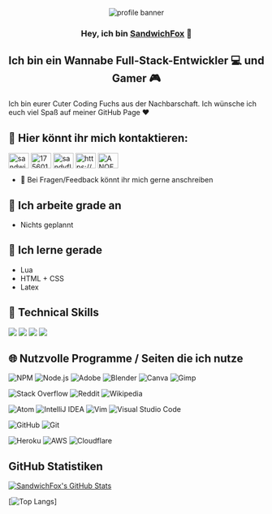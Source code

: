 <p align="center">
<img src="https://user-images.githubusercontent.com/61992162/144202287-3c1d025c-3786-487b-b60f-609ed61cde6d.png" alt="profile banner">
</p>

<h3 align="center">

Hey, ich bin [SandwichFox](https://sandwichfox.me/) 👋

</h3>
<h2 align="center">

Ich bin ein Wannabe Full-Stack-Entwickler 💻 und Gamer 🎮

</h2> 

Ich bin eurer Cuter Coding Fuchs aus der Nachbarschaft. Ich wünsche ich euch viel Spaß auf meiner GitHub Page ❤️


## 🤝 Hier könnt ihr mich kontaktieren:

<p align="left">
<a href="https://twitter.com/sandwichfoxyt" target="blank"><img align="center" src="https://raw.githubusercontent.com/rahuldkjain/github-profile-readme-generator/master/src/images/icons/Social/twitter.svg" alt="sandwichfoxyt" height="30" width="40" /></a>
<a href="https://stackoverflow.com/users/17560144" target="blank"><img align="center" src="https://raw.githubusercontent.com/rahuldkjain/github-profile-readme-generator/master/src/images/icons/Social/stack-overflow.svg" alt="17560144" height="30" width="40" /></a>
<a href="https://www.instagram.com/sandyfloofyt/" target="blank"><img align="center" src="https://raw.githubusercontent.com/rahuldkjain/github-profile-readme-generator/master/src/images/icons/Social/instagram.svg" alt="sandyfloofyt" height="30" width="40" /></a>
<a href="https://www.youtube.com/channel/UCmnC-dhUheJWCczfuQscxyQ" target="blank"><img align="center" src="https://raw.githubusercontent.com/rahuldkjain/github-profile-readme-generator/master/src/images/icons/Social/youtube.svg" alt="https://www.youtube.com/channel/ucmnc-dhuhejwcczfuqscxyq" height="30" width="40" /></a>
<a href="https://discord.gg/ANQEs8rMTy" target="blank"><img align="center" src="https://raw.githubusercontent.com/rahuldkjain/github-profile-readme-generator/master/src/images/icons/Social/discord.svg" alt="ANQEs8rMTy" height="30" width="40" /></a>
</p>

- 💬 Bei Fragen/Feedback könnt ihr mich gerne anschreiben 

## 🔭 Ich arbeite grade an
- Nichts geplannt

## 🌱 Ich lerne gerade

- Lua
- HTML + CSS
- Latex

## 💼 Technical Skills

![](https://img.shields.io/badge/javascript-%23323330.svg?style=for-the-badge&logo=javascript&logoColor=%23F7DF1E)
![](https://img.shields.io/badge/markdown-%23000000.svg?style=for-the-badge&logo=markdown&logoColor=white)
![](https://img.shields.io/badge/lua-%232C2D72.svg?style=for-the-badge&logo=lua&logoColor=white)
![](https://img.shields.io/badge/shell_script-%23121011.svg?style=for-the-badge&logo=gnu-bash&logoColor=white)

## 🌐 Nutzvolle Programme / Seiten die ich nutze

![NPM](https://img.shields.io/badge/NPM-%23000000.svg?style=for-the-badge&logo=npm&logoColor=white)
![Node.js](https://img.shields.io/badge/node.js-6DA55F?style=for-the-badge&logo=node.js&logoColor=white)
![Adobe](https://img.shields.io/badge/adobe-%23FF0000.svg?style=for-the-badge&logo=adobe&logoColor=white)
![Blender](https://img.shields.io/badge/blender-%23F5792A.svg?style=for-the-badge&logo=blender&logoColor=white)
![Canva](https://img.shields.io/badge/Canva-%2300C4CC.svg?style=for-the-badge&logo=Canva&logoColor=white)
![Gimp](https://img.shields.io/badge/Gimp-657D8B?style=for-the-badge&logo=gimp&logoColor=FFFFFF)

![Stack Overflow](https://img.shields.io/badge/-Stackoverflow-FE7A16?style=for-the-badge&logo=stack-overflow&logoColor=white)
![Reddit](https://img.shields.io/badge/Reddit-%23FF4500.svg?style=for-the-badge&logo=Reddit&logoColor=white)
![Wikipedia](https://img.shields.io/badge/Wikipedia-%23000000.svg?style=for-the-badge&logo=wikipedia&logoColor=white)

![Atom](https://img.shields.io/badge/Atom-%2366595C.svg?style=for-the-badge&logo=atom&logoColor=white)
![IntelliJ IDEA](https://img.shields.io/badge/IntelliJIDEA-000000.svg?style=for-the-badge&logo=intellij-idea&logoColor=white)
![Vim](https://img.shields.io/badge/VIM-%2311AB00.svg?style=for-the-badge&logo=vim&logoColor=white)
![Visual Studio Code](https://img.shields.io/badge/Visual%20Studio%20Code-0078d7.svg?style=for-the-badge&logo=visual-studio-code&logoColor=white)

![GitHub](https://img.shields.io/badge/github-%23121011.svg?style=for-the-badge&logo=github&logoColor=white)
![Git](https://img.shields.io/badge/git-%23F05033.svg?style=for-the-badge&logo=git&logoColor=white)


![Heroku](https://img.shields.io/badge/heroku-%23430098.svg?style=for-the-badge&logo=heroku&logoColor=white)
![AWS](https://img.shields.io/badge/AWS-%23FF9900.svg?style=for-the-badge&logo=amazon-aws&logoColor=white)
![Cloudflare](https://img.shields.io/badge/Cloudflare-F38020?style=for-the-badge&logo=Cloudflare&logoColor=white)

## GitHub Statistiken

[![SandwichFox's GitHub Stats](https://github-readme-stats.vercel.app/api?username=sandwichfox&show_icons=true&theme=dark)](https://github.com/anuraghazra/github-readme-stats)

[![Top Langs](https://github-readme-stats.vercel.app/api/top-langs/?username=sandwichfox&layout=compact&theme=dark)]
